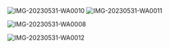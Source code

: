 ![IMG-20230531-WA0010](https://github.com/user-attachments/assets/08637258-57b5-4f84-a175-3e7cc774eeae)
![IMG-20230531-WA0011](https://github.com/user-attachments/assets/d4fd5508-1e1d-4caa-aa87-ac8c6d65abe1)

![IMG-20230531-WA0008](https://github.com/user-attachments/assets/3d12b6c6-6443-4f28-8589-14f423204670)

 ![IMG-20230531-WA0012](https://github.com/user-attachments/assets/00a2862a-6cf4-4522-a060-22096bbf1890)
